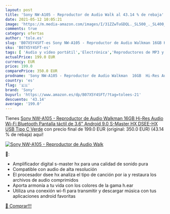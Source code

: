 ```yaml
---
layout: post
title: 'Sony NW-A105 - Reproductor de Audio Walk al 43.14 % de rebaja'
date: 2021-05-12 10:05:21
image: 'https://m.media-amazon.com/images/I/31ZZwTuGDQL._SL500_._SL400_.jpg'
comments: true
category: ofertas
author: 'tole.es'
slug: 'B07X5Y4SFT-es Sony NW-A105 - Reproductor de Audio Walkman 16GB Hi-Res...'
sku: 'B07X5Y4SFT-es'
tags: [ 'Audio y vídeo portátil','Electrónica','Reproductores de MP3 y MP4 portátiles','android','sony', ]
actualPrice: 199.0 EUR
currency: EUR
price: 199.0
comparePrice: 350.0 EUR
prodname: 'Sony NW-A105 - Reproductor de Audio Walkman  16GB  Hi-Res Audio  Wi-Fi  Bluetooth  Pantalla táctil de 3.6"  Android 9.0  S-Master HX  DSEE-HX  USB Tipo C  Verde'
country: 'es'
flag: '🇪🇸'
brand: 'Sony'
buyurl: 'https://www.amazon.es/dp/B07X5Y4SFT/?tag=tolees-21'
descuento: '43.14'
average: '199.0'
---
```


Tienes [Sony NW-A105 - Reproductor de Audio Walkman  16GB  Hi-Res Audio  Wi-Fi  Bluetooth  Pantalla táctil de 3.6"  Android 9.0  S-Master HX  DSEE-HX  USB Tipo C  Verde](https://www.amazon.es/dp/B07X5Y4SFT/?tag=tolees-21) con precio final de  199.0 EUR (original: 350.0 EUR) (43.14 %  de rebaja) aqui!

[![Sony NW-A105 - Reproductor de Audio Walk](https://m.media-amazon.com/images/I/31ZZwTuGDQL._SL500_._SL400_.jpg)](https://www.amazon.es/dp/B07X5Y4SFT/?tag=tolees-21)

🔎:

- Amplificador digital s-master hx para una calidad de sonido pura
- Compatible con audio de alta resolución
- El procesador dsee hx analiza el tipo de canción por ia y restaura los archivos de audio comprimidos
- Aporta armonía a tu vida con los colores de la gama h.ear
- Utiliza una conexión wi-fi para transmitir y descargar música con tus aplicaciones android favoritas

[🛒 Comprar!!!](https://www.amazon.es/dp/B07X5Y4SFT/?tag=tolees-21)
